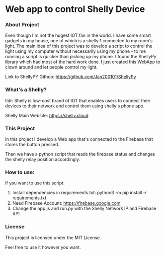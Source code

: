 # Web app to control Shelly Device

### About Project

Even though I'm not the hugest IOT fan in the world. I have some smart gadgets in my house, one of which is a shelly 1 connected to my room's light. 
The main idea of this project was to develop a script to control the light using my computer without necessarily using my phone - to me running a script is quicker than picking up my phone. I found the ShellyPy library which had most of the hard work done. I just created this WebApp to clown around and let people control my light.

Link to ShellyPY Github: https://github.com/Jan200101/ShellyPy


### What's a Shelly?

tldr:
Shelly is low-cost brand of IOT that enables users to connect their devices to their network and control them using shelly's phone app.

Shelly Main Website: https://shelly.cloud

### This Project

In this project I develop a Web app that's connected to the Firebase that stores the button pressed. 

Then we have a python script that reads the firebase status and changes the shelly relay position accordingly.


### How to use:

If you want to use this script:
 1. Install dependencies in requirements.txt: python3 -m pip install -r requirements.txt
 2. Need Firebase Account: https://firebase.google.com
 3. Change the app.js and run.py with the Shelly Network IP and Firebase API.


### License

This project is licensed under the MIT License. 

Feel free to use it however you want.
